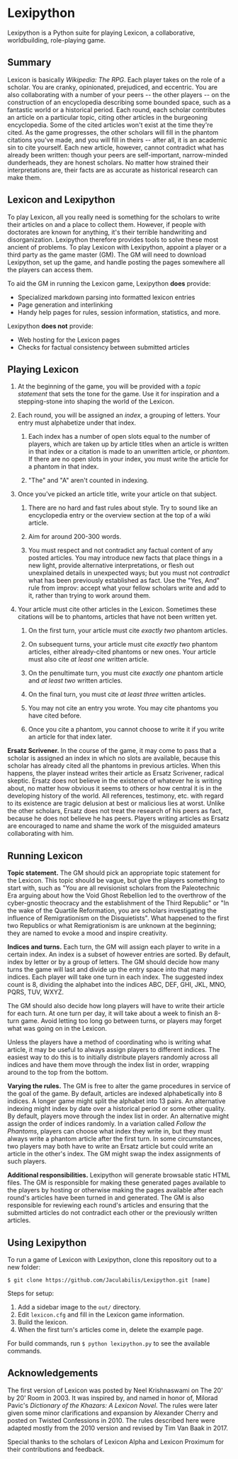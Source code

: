 # Lexipython

Lexipython is a Python suite for playing Lexicon, a collaborative, worldbuilding, role-playing game.

## Summary

Lexicon is basically _Wikipedia: The RPG_. Each player takes on the role of a scholar. You are cranky, opinionated, prejudiced, and eccentric. You are also collaborating with a number of your peers -- the other players -- on the construction of an encyclopedia describing some bounded space, such as a fantastic world or a historical period. Each round, each scholar contributes an article on a particular topic, citing other articles in the burgeoning encyclopedia. Some of the cited articles won't exist at the time they're cited. As the game progresses, the other scholars will fill in the phantom citations you've made, and you will fill in theirs -- after all, it is an academic sin to cite yourself. Each new article, however, cannot contradict what has already been written: though your peers are self-important, narrow-minded dunderheads, they are honest scholars. No matter how strained their interpretations are, their facts are as accurate as historical research can make them.

## Lexicon and Lexipython

To play Lexicon, all you really need is something for the scholars to write their articles on and a place to collect them. However, if people with doctorates are known for anything, it's their terrible handwriting and disorganization. Lexipython therefore provides tools to solve these most ancient of problems. To play Lexicon with Lexipython, appoint a player or a third party as the game master (GM). The GM will need to download Lexipython, set up the game, and handle posting the pages somewhere all the players can access them.

To aid the GM in running the Lexicon game, Lexipython **does** provide:
* Specialized markdown parsing into formatted lexicon entries
* Page generation and interlinking
* Handy help pages for rules, session information, statistics, and more.

Lexipython **does not** provide:
* Web hosting for the Lexicon pages
* Checks for factual consistency between submitted articles

## Playing Lexicon

1. At the beginning of the game, you will be provided with a _topic statement_ that sets the tone for the game. Use it for inspiration and a stepping-stone into shaping the world of the Lexicon.

1. Each round, you will be assigned an _index_, a grouping of letters. Your entry must alphabetize under that index.

   1. Each index has a number of open slots equal to the number of players, which are taken up by article titles when an article is written in that index or a citation is made to an unwritten article, or _phantom_. If there are no open slots in your index, you must write the article for a phantom in that index.

   1. "The" and "A" aren't counted in indexing.

1. Once you've picked an article title, write your article on that subject.

   1. There are no hard and fast rules about style. Try to sound like an encyclopedia entry or the overview section at the top of a wiki article.

   1. Aim for around 200-300 words.

   1. You must respect and not contradict any factual content of any posted articles. You may introduce new facts that place things in a new light, provide alternative interpretations, or flesh out unexplained details in unexpected ways; but you must not _contradict_ what has been previously established as fact. Use the "Yes, And" rule from improv: accept what your fellow scholars write and add to it, rather than trying to work around them.

1. Your article must cite other articles in the Lexicon. Sometimes these citations will be to phantoms, articles that have not been written yet.

   1. On the first turn, your article must cite _exactly two_ phantom articles.

   1. On subsequent turns, your article must cite _exactly two_ phantom articles, either already-cited phantoms or new ones. Your article must also cite _at least one_ written article.

   1. On the penultimate turn, you must cite _exactly one_ phantom article and _at least two_ written articles.

   1. On the final turn, you must cite _at least three_ written articles.

   1. You may not cite an entry you wrote. You may cite phantoms you have cited before.

   1. Once you cite a phantom, you cannot choose to write it if you write an article for that index later.

**Ersatz Scrivener.** In the course of the game, it may come to pass that a scholar is assigned an index in which no slots are available, because this scholar has already cited all the phantoms in previous articles. When this happens, the player instead writes their article as Ersatz Scrivener, radical skeptic. Ersatz does not believe in the existence of whatever he is writing about, no matter how obvious it seems to others or how central it is in the developing history of the world. All references, testimony, etc. with regard to its existence are tragic delusion at best or malicious lies at worst. Unlike the other scholars, Ersatz does not treat the research of his peers as fact, because he does not believe he has peers. Players writing articles as Ersatz are encouraged to name and shame the work of the misguided amateurs collaborating with him.

## Running Lexicon

**Topic statement.** The GM should pick an appropriate topic statement for the Lexicon. This topic should be vague, but give the players something to start with, such as "You are all revisionist scholars from the Paleotechnic Era arguing about how the Void Ghost Rebellion led to the overthrow of the cyber-gnostic theocracy and the establishment of the Third Republic" or "In the wake of the Quartile Reformation, you are scholars investigating the influence of Remigrationism on the Disquietists". What happened to the first two Republics or what Remigrationism is are unknown at the beginning; they are named to evoke a mood and inspire creativity.

**Indices and turns.** Each turn, the GM will assign each player to write in a certain index. An index is a subset of however entries are sorted. By default, index by letter or by a group of letters. The GM should decide how many turns the game will last and divide up the entry space into that many indices. Each player will take one turn in each index. The suggested index count is 8, dividing the alphabet into the indices ABC, DEF, GHI, JKL, MNO, PQRS, TUV, WXYZ.

The GM should also decide how long players will have to write their article for each turn. At one turn per day, it will take about a week to finish an 8-turn game. Avoid letting too long go between turns, or players may forget what was going on in the Lexicon.

Unless the players have a method of coordinating who is writing what article, it may be useful to always assign players to different indices. The easiest way to do this is to initially distribute players randomly across all indices and have them move through the index list in order, wrapping around to the top from the bottom.

**Varying the rules.** The GM is free to alter the game procedures in service of the goal of the game. By default, articles are indexed alphabetically into 8 indices. A longer game might split the alphabet into 13 pairs. An alternative indexing might index by date over a historical period or some other quality. By default, players move through the index list in order. An alternative might assign the order of indices randomly. In a variation called _Follow the Phantoms_, players can choose what index they write in, but they must always write a phantom article after the first turn. In some circumstances, two players may both have to write an Ersatz article but could write an article in the other's index. The GM might swap the index assignments of such players.

**Additional responsibilities.** Lexipython will generate browsable static HTML files. The GM is responsible for making these generated pages available to the players by hosting or otherwise making the pages available after each round's articles have been turned in and generated. The GM is also responsible for reviewing each round's articles and ensuring that the submitted articles do not contradict each other or the previously written articles.

## Using Lexipython

To run a game of Lexicon with Lexipython, clone this repository out to a new folder:
```
$ git clone https://github.com/Jaculabilis/Lexipython.git [name]
```
Steps for setup:
1. Add a sidebar image to the `out/` directory.
2. Edit `lexicon.cfg` and fill in the Lexicon game information.
3. Build the lexicon.
4. When the first turn's articles come in, delete the example page.

For build commands, run `$ python lexipython.py` to see the available commands.

## Acknowledgements

The first version of Lexicon was posted by Neel Krishnaswami on The 20' by 20' Room in 2003. It was inspired by, and named in honor of, Milorad Pavic's _Dictionary of the Khazars: A Lexicon Novel_. The rules were later given some minor clarifications and expansion by Alexander Cherry and posted on Twisted Confessions in 2010. The rules described here were adapted mostly from the 2010 version and revised by Tim Van Baak in 2017.

Special thanks to the scholars of Lexicon Alpha and Lexicon Proximum for their contributions and feedback.
